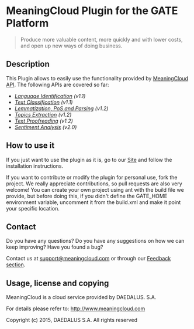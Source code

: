 # MeaningCloud Plugin for the GATE Platform

> Produce more valuable content, more quickly and with lower costs, and open up new ways of doing business.

## Description
This Plugin allows to easily use the functionality provided by [MeaningCloud API](https://meaningcloud.com). The following APIs are covered so far:

  * _[Language Identification](https://www.meaningcloud.com/developer/language-identification) (v1.1)_
  * _[Text Classification](https://www.meaningcloud.com/developer/text-classification) (v1.1)_
  * _[Lemmatization, PoS and Parsing](https://www.meaningcloud.com/developer/lemmatization-pos-parsing) (v1.2)_
  * _[Topics Extraction](https://www.meaningcloud.com/developer/topics-extraction) (v1.2)_
  * _[Text Proofreading](https://www.meaningcloud.com/developer/text-proofreading) (v1.2)_
  * _[Sentiment Analysis](https://www.meaningcloud.com/developer/sentiment-analysis) (v2.0)_

## How to use it
If you just want to use the plugin as it is, go to our [Site](https://www.meaningcloud.com/developer/gate-plugin) and follow the installation instructions.

If you want to contribute or modify the plugin for personal use, fork the project. We really appreciate contributions, so pull requests are also very welcome! You can create your own project using ant with the build file we provide, but before doing this, if you didn't define the GATE_HOME environment variable, uncomment it from the build.xml and make it point your specific location.


## Contact

Do you have any questions? Do you have any suggestions on how we can keep improving? Have you found a bug?

Contact us at [support@meaningcloud.com](mailto:support@meaningcloud.com) or through our [Feedback section](https://www.meaningcloud.com/developer/support).


## Usage, license and copying

MeaningCloud is a cloud service provided by DAEDALUS. S.A.

For details please refer to: http://www.meaningcloud.com

Copyright (c) 2015, DAEDALUS S.A. All rights reserved

